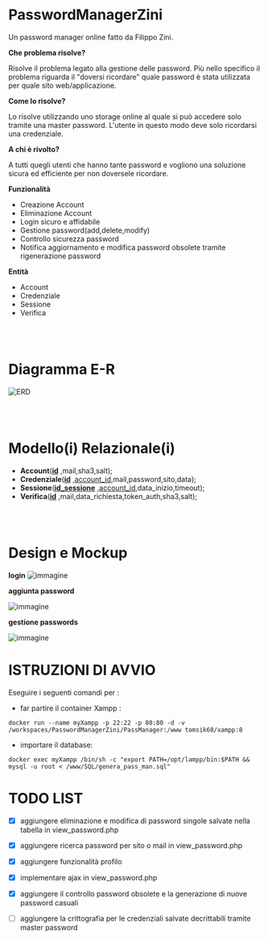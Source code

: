 # PasswordManagerZini
Un password manager online fatto da Filippo Zini.

**Che problema risolve?**

Risolve il problema legato alla gestione delle password. Più nello specifico il problema riguarda il "doversi ricordare" quale password è stata utilizzata per quale sito web/applicazione.

**Come lo risolve?**

Lo risolve utilizzando uno storage online al quale si può accedere solo tramite una master password. L'utente in questo modo deve solo ricordarsi una credenziale.

**A chi è rivolto?**

A tutti quegli utenti che hanno tante password e vogliono una soluzione sicura ed efficiente per non doversele ricordare.

**Funzionalità**
- Creazione Account
- Eliminazione Account
- Login sicuro e affidabile
- Gestione password(add,delete,modify)
- Controllo sicurezza password
- Notifica aggiornamento e modifica password obsolete tramite rigenerazione password

**Entità**
- Account
- Credenziale
- Sessione
- Verifica

<br><br>

# Diagramma E-R

![ERD](https://github.com/ziniFilippo/PasswordManagerZini/assets/101709141/2290b4f6-52a0-4fee-8567-895849c964f0)

<br><br>

# Modello(i) Relazionale(i)

- **Account**(<ins>**id**</ins> ,mail,sha3,salt);
- **Credenziale**(<ins>**id**</ins> ,<ins>account_id</ins>,mail,password,sito,data);
- **Sessione**(<ins>**id_sessione**</ins> ,<ins>account_id</ins>,data_inizio,timeout);
- **Verifica**(<ins>**id**</ins> ,mail,data_richiesta,token_auth,sha3,salt);

<br><br>

# Design e Mockup

**login**
![immagine](https://github.com/ziniFilippo/PasswordManagerZini/assets/101709141/057e2953-1733-4f58-af36-ff949bcd4510)

**aggiunta password**

![immagine](https://github.com/ziniFilippo/PasswordManagerZini/assets/101709141/4950508c-21ed-4d00-b510-90bfa25d9383)

**gestione passwords**

![immagine](https://github.com/ziniFilippo/PasswordManagerZini/assets/101709141/b1df62b3-3319-449c-b202-e7ab6235c1db)

# ISTRUZIONI DI AVVIO

Eseguire i seguenti comandi per :

- far partire il container Xampp :  

```
docker run --name myXampp -p 22:22 -p 80:80 -d -v /workspaces/PasswordManagerZini/PassManager:/www tomsik68/xampp:8
```

- importare il database:
```
docker exec myXampp /bin/sh -c "export PATH=/opt/lampp/bin:$PATH &&  mysql -u root < /www/SQL/genera_pass_man.sql"

```

# TODO LIST

- [x] aggiungere eliminazione e modifica di password singole salvate nella tabella in view_password.php

- [x] aggiungere ricerca password per sito o mail in view_password.php

- [x] aggiungere funzionalità profilo

- [x] implementare ajax in view_password.php

- [x] aggiungere il controllo password obsolete e la generazione di nuove password casuali

- [ ] aggiungere la crittografia per le credenziali salvate decrittabili tramite master password